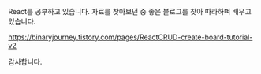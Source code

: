 React를 공부하고 있습니다. 자료를 찾아보던 중 좋은 블로그를 찾아 따라하며 배우고 있습니다.

https://binaryjourney.tistory.com/pages/ReactCRUD-create-board-tutorial-v2

감사합니다.
